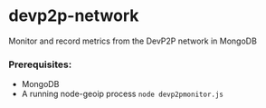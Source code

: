 # devp2p-network

Monitor and record metrics from the DevP2P network in MongoDB
### Prerequisites:
- MongoDB
- A running node-geoip process
```node devp2pmonitor.js```

